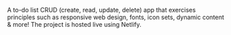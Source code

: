 A to-do list CRUD (create, read, update, delete) app that exercises principles such as responsive web design, fonts, icon sets, dynamic content & more! The project is hosted live using Netlify.
